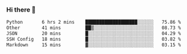 ### Hi there 👋

<!--START_SECTION:waka-->

```txt
Python       6 hrs 2 mins    ███████████████████░░░░░░   75.86 %
Other        41 mins         ██▒░░░░░░░░░░░░░░░░░░░░░░   08.73 %
JSON         20 mins         █░░░░░░░░░░░░░░░░░░░░░░░░   04.29 %
SSH Config   18 mins         █░░░░░░░░░░░░░░░░░░░░░░░░   03.82 %
Markdown     15 mins         ▓░░░░░░░░░░░░░░░░░░░░░░░░   03.15 %
```

<!--END_SECTION:waka-->

